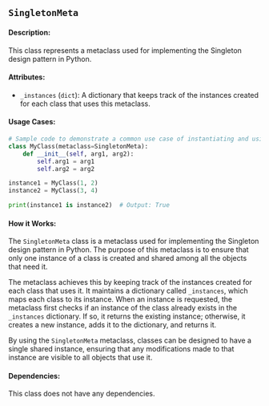 ## `SingletonMeta`

#### Description:
This class represents a metaclass used for implementing the Singleton design pattern in Python.

#### Attributes:
- `_instances` (`dict`): A dictionary that keeps track of the instances created for each class that uses this metaclass.

#### Usage Cases:

```python
# Sample code to demonstrate a common use case of instantiating and using the class
class MyClass(metaclass=SingletonMeta):
    def __init__(self, arg1, arg2):
        self.arg1 = arg1
        self.arg2 = arg2

instance1 = MyClass(1, 2)
instance2 = MyClass(3, 4)

print(instance1 is instance2)  # Output: True
```

#### How it Works:

The `SingletonMeta` class is a metaclass used for implementing the Singleton design pattern in Python. The purpose of this metaclass is to ensure that only one instance of a class is created and shared among all the objects that need it.

The metaclass achieves this by keeping track of the instances created for each class that uses it. It maintains a dictionary called `_instances`, which maps each class to its instance. When an instance is requested, the metaclass first checks if an instance of the class already exists in the `_instances` dictionary. If so, it returns the existing instance; otherwise, it creates a new instance, adds it to the dictionary, and returns it.

By using the `SingletonMeta` metaclass, classes can be designed to have a single shared instance, ensuring that any modifications made to that instance are visible to all objects that use it.

#### Dependencies:
This class does not have any dependencies.